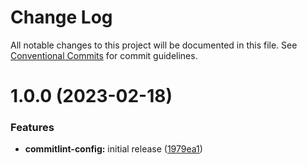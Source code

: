 # Change Log

All notable changes to this project will be documented in this file.
See [Conventional Commits](https://conventionalcommits.org) for commit guidelines.

# 1.0.0 (2023-02-18)


### Features

* **commitlint-config:** initial release ([1979ea1](https://github.com/tada5hi/javascript/commit/1979ea1d7654b78cc3eb684c112c763b368cc182))
